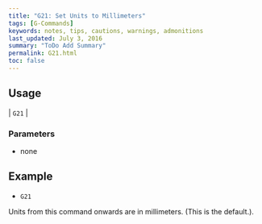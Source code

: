 ```yaml
---
title: "G21: Set Units to Millimeters" 
tags: [G-Commands]
keywords: notes, tips, cautions, warnings, admonitions
last_updated: July 3, 2016
summary: "ToDo Add Summary"
permalink: G21.html
toc: false
---
```


## Usage ##

| `G21` |

### Parameters ### 
+ none

## Example ##

+ `G21`

Units from this command onwards are in millimeters. (This is the default.).

